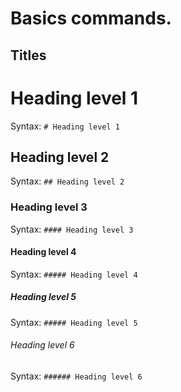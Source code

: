 # Basics commands.

## Titles 


# Heading level 1 
Syntax: ``# Heading level 1``      

## Heading level 2
Syntax:
``## Heading level 2``

### Heading level 3
Syntax:
``#### Heading level 3``

#### Heading level 4
Syntax:
``##### Heading level 4``

##### Heading level 5
Syntax:
``##### Heading level 5``

###### Heading level 6
Syntax:
``###### Heading level 6``